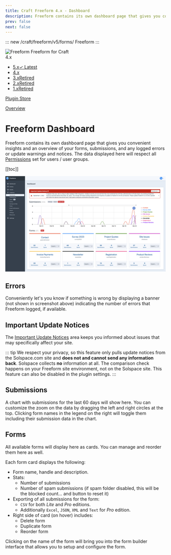 ```yaml
---
title: Craft Freeform 4.x - Dashboard
description: Freeform contains its own dashboard page that gives you convenient insights and an overview of your forms, submissions, and any logged errors or update warnings and notices.
prev: false
next: false
---
```


<meta property="og:image" content="https://docs.solspace.com/extras/social/craft/freeform/freeform.png" />

::: new /craft/freeform/v5/forms/
Freeform
:::

<div id="pr-heading">
    <img src="https://docs.solspace.com/extras/icons/products/freeform-icon.png" alt="Freeform" class="pr-image">
    <span class="pr-name">Freeform</span>
    <span class="pr-category">for Craft</span>
    <div class="pr-v-wrapper">
        <div class="pr-v">
            <span class="pr-v-v">4.x</span>
            <span class="pr-v-arrow arrow down"></span>
        </div>
        <ul class="pr-v-list">
            <li><a href="/craft/freeform/v5/">5.x<span class="pr-v-type pr-latest">✓ Latest</span></a></li>
            <li><a href="/craft/freeform/v4/">4.x</a></li>
            <li><a href="/craft/freeform/v3/">3.x<span class="pr-v-type pr-retired">Retired</span></a></li>
            <li><a href="/craft/freeform/v2/">2.x<span class="pr-v-type pr-retired">Retired</span></a></li>
            <li><a href="/craft/freeform/v1/">1.x<span class="pr-v-type pr-retired">Retired</span></a></li>
        </ul>
    </div>
    <div class="pr-buy">
        <a href="https://plugins.craftcms.com/freeform" class="button button-blue"><span class="external-url">Plugin Store</span></a>
    </div>
</div>

<span class="page-section"><a href="/craft/freeform/v4/overview/">Overview</a></span>

# Freeform Dashboard

Freeform contains its own dashboard page that gives you convenient insights and an overview of your forms, submissions, and any logged errors or update warnings and notices. The data displayed here will respect all [Permissions](../setup/permissions.md) set for users / user groups.


[[toc]]


![Freeform Dashboard](../images/cp/dashboard.png)


## Errors
Conveniently let's you know if something is wrong by displaying a banner (not shown in screenshot above) indicating the number of errors that Freeform logged, if available.


## Important Update Notices
The [Important Update Notices](../reliability/update-notices.md) area keeps you informed about issues that may specifically affect your site.

::: tip
We respect your privacy, so this feature only pulls update notices from the Solspace.com site and **does not and cannot send any information back**. Solspace collects **no** information at all. The comparison check happens on your Freeform site environment, not on the Solspace site. This feature can also be disabled in the plugin settings.
:::


## Submissions
A chart with submissions for the last 60 days will show here. You can customize the zoom on the data by dragging the left and right circles at the top. Clicking form names in the legend on the right will toggle them including their submission data in the chart.


## Forms
All available forms will display here as cards. You can manage and reorder them here as well.

Each form card displays the following:

- Form name, handle and description.
- Stats:
    - Number of submissions
    - Number of spam submissions (if spam folder disabled, this will be the blocked count... and button to reset it)
- Exporting of all submissions for the form:
    - `CSV` for both _Lite_ and _Pro_ editions.
    - Additionally `Excel`, `JSON`, `XML` and `Text` for _Pro_ edition.
- Right side of card (on hover) includes:
    - Delete form
    - Duplicate form
    - Reorder form

Clicking on the name of the form will bring you into the form builder interface that allows you to setup and configure the form.